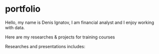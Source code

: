 # portfolio
Hello, my name is Denis Ignatov, I am financial analyst and I enjoy working with data. 
<p>Here are my researches &amp; projects for training courses<p>

<p>Researches and presentations includes:<p>

